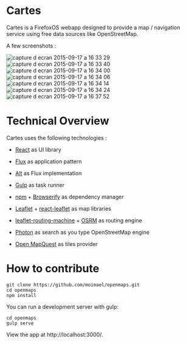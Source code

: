 # Cartes

Cartes is a FirefoxOS webapp designed to provide a map / navigation service using free data sources like OpenStreetMap.

A few screenshots :

![capture d ecran 2015-09-17 a 16 33 29](https://cloud.githubusercontent.com/assets/1479859/9936132/cb94dc9c-5d5a-11e5-8997-fc6a18f1aa69.png)
![capture d ecran 2015-09-17 a 16 33 40](https://cloud.githubusercontent.com/assets/1479859/9936016/40b03bf8-5d5a-11e5-91c5-e5b217247208.png)
![capture d ecran 2015-09-17 a 16 34 00](https://cloud.githubusercontent.com/assets/1479859/9936022/43c37684-5d5a-11e5-9dc7-0746f46d9b39.png)
![capture d ecran 2015-09-17 a 16 34 06](https://cloud.githubusercontent.com/assets/1479859/9936024/45cc4104-5d5a-11e5-900c-d87c7566abec.png)
![capture d ecran 2015-09-17 a 16 34 14](https://cloud.githubusercontent.com/assets/1479859/9936029/4acc540a-5d5a-11e5-882d-7b268f2eddf3.png)
![capture d ecran 2015-09-17 a 16 34 24](https://cloud.githubusercontent.com/assets/1479859/9936035/4d9f809e-5d5a-11e5-89e9-9b9e8eafe5e4.png)
![capture d ecran 2015-09-17 a 16 37 52](https://cloud.githubusercontent.com/assets/1479859/9936070/76f5a2b6-5d5a-11e5-9db8-dcc8ac00bac7.png)

# Technical Overview

Cartes uses the following technologies :

* [React](https://facebook.github.io/react/) as UI library
* [Flux](http://facebook.github.io/flux/) as application pattern
* [Alt](http://alt.js.org/) as Flux implementation
* [Gulp](http://gulpjs.com/) as task runner
* [npm](https://www.npmjs.com/) + [Browserify](http://browserify.org/) as dependency manager
* [Leaflet](http://leafletjs.com/) + [react-leaflet](https://github.com/PaulLeCam/react-leaflet) as map libraries
* [leaflet-routing-machine](https://github.com/perliedman/leaflet-routing-machine) + [OSRM](http://map.project-osrm.org/) as routing engine

* [Photon](https://photon.komoot.de/) as search as you type OpenStreetMap engine
* [Open MapQuest](http://open.mapquest.com/) as tiles provider

# How to contribute

```
git clone https://github.com/moimael/openmaps.git
cd openmaps
npm install
```

You can run a development server with gulp:

```
cd openmaps
gulp serve
```

View the app at http://localhost:3000/.
